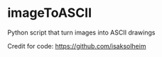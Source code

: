 # imageToASCII
Python script that turn images into ASCII drawings


Credit for code: https://github.com/isaksolheim
